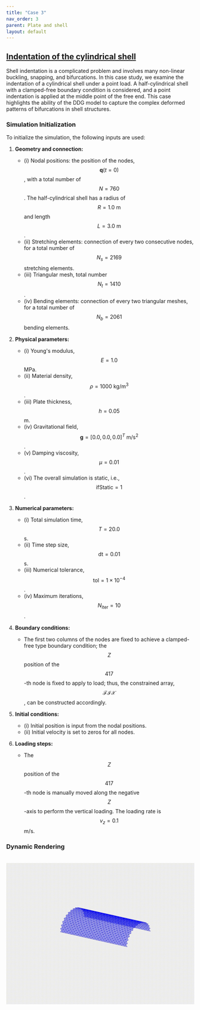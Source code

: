 ```yaml
---
title: "Case 3"
nav_order: 3
parent: Plate and shell
layout: default
---
```


## [Indentation of the cylindrical shell](https://github.com/weicheng-huang-mechanics/DDG_Tutorial/tree/main/3d_surface/case_1)

Shell indentation is a complicated problem and involves many non-linear buckling, snapping, and bifurcations. In this case study, we examine the indentation of a cylindrical shell under a point load. A half-cylindrical shell with a clamped-free boundary condition is considered, and a point indentation is applied at the middle point of the free end. This case highlights the ability of the DDG model to capture the complex deformed patterns of bifurcations in shell structures.

### Simulation Initialization

To initialize the simulation, the following inputs are used:

1. **Geometry and connection:**
   - (i) Nodal positions: the position of the nodes, $$\mathbf{q}(t=0)$$, with a total number of $$N=760$$. The half-cylindrical shell has a radius of $$R=1.0\mathrm{~m}$$ and length $$L=3.0\mathrm{~m}$$.
   - (ii) Stretching elements: connection of every two consecutive nodes, for a total number of $$N_{s}=2169$$ stretching elements.
   - (iii) Triangular mesh, total number $$N_{t}=1410$$.
   - (iv) Bending elements: connection of every two triangular meshes, for a total number of $$N_{b}=2061$$ bending elements.

2. **Physical parameters:**
   - (i) Young's modulus, $$E=1.0$$ MPa.
   - (ii) Material density, $$\rho=1000\mathrm{~kg/m^3}$$.
   - (iii) Plate thickness, $$h = 0.05$$ m.
   - (iv) Gravitational field, $$ \mathbf{g}=[0.0, 0.0, 0.0]^T \mathrm{~m/s^2}$$.
   - (v) Damping viscosity, $$\mu = 0.01$$.
   - (vi) The overall simulation is static, i.e., $$ \mathrm{ifStatic} = 1$$.

3. **Numerical parameters:**
   - (i) Total simulation time, $$T=20.0$$ s.
   - (ii) Time step size, $$\mathrm{dt} =0.01$$ s.
   - (iii) Numerical tolerance, $$\mathrm{tol} = 1 \times 10^{-4}$$.
   - (iv) Maximum iterations, $$N_{\mathrm{iter}} = 10$$.

4. **Boundary conditions:**
   - The first two columns of the nodes are fixed to achieve a clamped-free type boundary condition; the $$Z$$ position of the $$417$$-th node is fixed to apply to load; thus, the constrained array, $$\mathcal{FIX}$$, can be constructed accordingly.

5. **Initial conditions:**
   - (i) Initial position is input from the nodal positions.
   - (ii) Initial velocity is set to zeros for all nodes.

6. **Loading steps:**
   - The $$Z$$ position of the $$417$$-th node is manually moved along the negative $$Z$$-axis to perform the vertical loading. The loading rate is $$v_{z} = 0.1$$ m/s.


### Dynamic Rendering
<br/><img src='../assets/videos/plate_3.gif' width="600">
